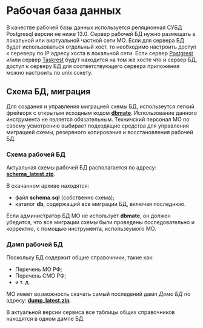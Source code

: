 # Рабочая база данных

В качестве рабочей базы данных используется реляционная СУБД Postgresql версии не ниже 13.0.
Сервер рабочей БД нужно размещать в локальной или виртуальной частной сети МО.
Если для сервера БД будет использоваться отдельный хост, то необходимо настроить доступ к
сереверу по IP адресу хоста в локальной сети. Если сервер [Postgrest](./pg_rest.md) и/или
сервер [Taskrest](./task_rest.md) будут находится на том же хосте что и сервер БД, доступ к
серверу БД для соответствующего сервера приложения можно настроить по unix сокету.

## Схема БД, миграция

Для создания и управления миграцией схемы БД, использеутся легкий фрейворк с открытым
исходным кодом <a href="https://github.com/amacneil/dbmate/releases" target=_blank>__dbmate__</a>.
Использование данного инструмента не является обязательным. Техничский персонал МО по
своему усмотрению выбирает подходящие средства для управления миграцией схемы, резервного
копирования и восстановления рабочей БД.

### Схема рабочей БД

Актуальная схемы рабочей БД располагается по адресу:
<a href="http://omslite.site/static/db_mate/schema_latest.zip" target=_blank>__schema_latest.zip__</a>.

В скачанном архиве находятся:

- файл __schema.sql__ (собственно схема);
- каталог __db__, содержащий все миграции БД, включая последнюю.

Если администратор БД МО не использует __dbmate__, он должен убедится, что все миграции
схемы были проведены последовательно и корректно, с помощью инструмента, использеумого МО.

### Дамп рабочей БД

Поскольку БД содержит общие справочники, такие как:

- Перечень МО РФ;
- Перечень СМО РФ;
- и т. д.

МО имеет возможность скачать самый последений дамп _Демо БД_ по адресу:
<a href="http://omslite.site/static/db_dump/dump_latest.zip" traget=_blank>__dump_latest.zip__</a>.

В актуальной версии сервиса все таблицы общих справочников находятся в одном дампе БД.
